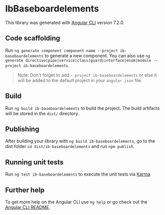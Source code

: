 # IbBaseboardelements

This library was generated with [Angular CLI](https://github.com/angular/angular-cli) version 7.2.0.

## Code scaffolding

Run `ng generate component component-name --project ib-baseboardelements` to generate a new component. You can also use `ng generate directive|pipe|service|class|guard|interface|enum|module --project ib-baseboardelements`.
> Note: Don't forget to add `--project ib-baseboardelements` or else it will be added to the default project in your `angular.json` file. 

## Build

Run `ng build ib-baseboardelements` to build the project. The build artifacts will be stored in the `dist/` directory.

## Publishing

After building your library with `ng build ib-baseboardelements`, go to the dist folder `cd dist/ib-baseboardelements` and run `npm publish`.

## Running unit tests

Run `ng test ib-baseboardelements` to execute the unit tests via [Karma](https://karma-runner.github.io).

## Further help

To get more help on the Angular CLI use `ng help` or go check out the [Angular CLI README](https://github.com/angular/angular-cli/blob/master/README.md).
